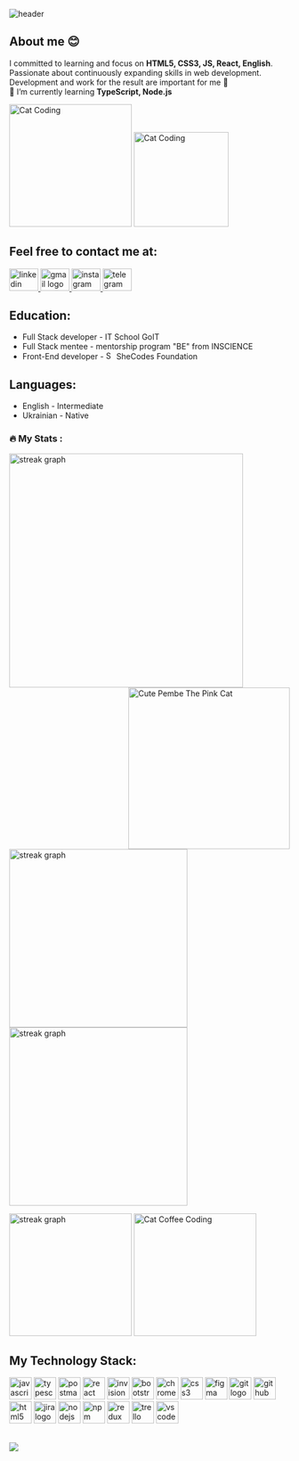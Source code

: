 ![header](https://capsule-render.vercel.app/api?type=waving&height=230&text=✌️Hi%20there,%20I'm%20Nataliia!&section=header&color=0:EEFF00,100:fe4a40&reversal=false&textBg=false&fontColor=black&fontAlign=48&fontAlignY=51&descAlign=52&descAlignY=80&fontSize=60)
## About me 😊
I committed to learning and focus on **HTML5, CSS3, JS, React, English**. Passionate about continuously expanding skills in web development. Development and work for the result are important for me 💫 <br/>
🌱 I’m currently learning **TypeScript, Node.js**

<img src="https://media.giphy.com/media/k0ijJhqrUP4T2EvmJ1/giphy.gif" width="220" alt="Cat Coding" /> <img src="https://media.giphy.com/media/du3J3cXyzhj75IOgvA/giphy.gif" width="170" alt="Cat Coding" />

## Feel free to contact me at:
<div align="left">
  <a href="www.linkedin.com/in/nataliia-sheludko" target="_blank">
    <img src="https://raw.githubusercontent.com/maurodesouza/profile-readme-generator/master/src/assets/icons/social/linkedin/default.svg" width="52" height="40" alt="linkedin logo"  />
  </a>
  <a href="sheludko.nataliia@gmail.com" target="_blank">
    <img src="https://raw.githubusercontent.com/maurodesouza/profile-readme-generator/master/src/assets/icons/social/gmail/default.svg" width="52" height="40" alt="gmail logo"  />
  </a>
  <a href="https://www.instagram.com/natashapismennaia/" target="_blank">
    <img src="https://raw.githubusercontent.com/maurodesouza/profile-readme-generator/master/src/assets/icons/social/instagram/default.svg" width="52" height="40" alt="instagram logo"  />
  </a>
  <a href="https://t.me/natasha_sheludko" target="_blank">
    <img src="https://raw.githubusercontent.com/maurodesouza/profile-readme-generator/master/src/assets/icons/social/telegram/default.svg" width="52" height="40" alt="telegram logo"  />
  </a> 
</div>

## Education:

- Full Stack developer - IT School GoIT
- Full Stack mentee - mentorship program "BE" from INSCIENCE
- Front-End developer - <img src="https://media.giphy.com/media/9nB2R4VkKRe5qznOhF/giphy.gif" width="15" height="15" alt="SheCodes" /> SheCodes Foundation 

## Languages:

- English - Intermediate
- Ukrainian - Native

<h3 align="left">🔥   My Stats :</h3>

<img src="https://github-readme-stats.vercel.app/api?username=NatalySheludko&show_icons=true&theme=ambient_gradient&show=reviews,discussions_started,discussions_answered,prs_merged,prs_merged_percentage&rank_icon=github&custom_title=Stats" width="420" alt="streak graph" /> <img src="https://media.giphy.com/media/nFLW7PNGgN3lI68rdv/giphy.gif" width="290" align="right" alt="Cute Pembe The Pink Cat" />

<img src="https://github-readme-stats.vercel.app/api/top-langs/?username=NatalySheludko&layout=donut-vertical&custom_title=Languages" height="320" alt="streak graph" /> <img src="https://github-contributor-stats.vercel.app/api?username=NatalySheludko&limit=5&theme=ambient_gradient&combine_all_yearly_contributions=true&custom_title=🔝%20Top%20Contributed%20Repo" height="320" alt="streak graph" />

<img src="https://streak-stats.demolab.com?user=NatalySheludko&locale=en&mode=daily&theme=dark&hide_border=false&border_radius=5&order=3" height="220" alt="streak graph" /> <img src="https://media.giphy.com/media/CrFLL3CnRpw5ddlBMm/giphy.gif" width="220" alt="Cat Coffee Coding" /> 

## My Technology Stack:

<div align="left">
  <img src="https://cdn.jsdelivr.net/gh/devicons/devicon/icons/javascript/javascript-original.svg" height="40" alt="javascript logo"  /> 
  <img src="https://cdn.jsdelivr.net/gh/devicons/devicon/icons/typescript/typescript-original.svg" height="40" alt="typescript logo"  />
  <img src="https://www.vectorlogo.zone/logos/getpostman/getpostman-icon.svg" alt="postman" width="40" height="40"/> 
  <img src="https://cdn.jsdelivr.net/gh/devicons/devicon/icons/react/react-original.svg" height="40" alt="react logo"  />
  <img src="https://www.vectorlogo.zone/logos/invisionapp/invisionapp-icon.svg" alt="invision" width="40" height="40"/> 
  <img src="https://cdn.jsdelivr.net/gh/devicons/devicon/icons/bootstrap/bootstrap-original.svg" height="40" alt="bootstrap logo"  />
  <img src="https://cdn.jsdelivr.net/gh/devicons/devicon/icons/chrome/chrome-original.svg" height="40" alt="chrome logo"  />
  <img src="https://cdn.jsdelivr.net/gh/devicons/devicon/icons/css3/css3-original.svg" height="40" alt="css3 logo"  />
  <img src="https://cdn.jsdelivr.net/gh/devicons/devicon/icons/figma/figma-original.svg" height="40" alt="figma logo"  />
  <img src="https://cdn.jsdelivr.net/gh/devicons/devicon/icons/git/git-original.svg" height="40" alt="git logo"  />
  <img src="https://cdn.jsdelivr.net/gh/devicons/devicon/icons/github/github-original.svg" height="40" alt="github logo"  />
  <img src="https://cdn.jsdelivr.net/gh/devicons/devicon/icons/html5/html5-original.svg" height="40" alt="html5 logo"  />
  <img src="https://cdn.jsdelivr.net/gh/devicons/devicon/icons/jira/jira-original.svg" height="40" alt="jira logo"  />
  <img src="https://cdn.jsdelivr.net/gh/devicons/devicon/icons/nodejs/nodejs-original.svg" height="40" alt="nodejs logo"  />
  <img src="https://cdn.jsdelivr.net/gh/devicons/devicon/icons/npm/npm-original-wordmark.svg" height="40" alt="npm logo"  />
  <img src="https://cdn.jsdelivr.net/gh/devicons/devicon/icons/redux/redux-original.svg" height="40" alt="redux logo"  /> 
  <img src="https://cdn.jsdelivr.net/gh/devicons/devicon/icons/trello/trello-plain.svg" height="40" alt="trello logo"  />
  <img src="https://cdn.jsdelivr.net/gh/devicons/devicon/icons/vscode/vscode-original.svg" height="40" alt="vscode logo"  /> 
</div> 

<br/>

[![](https://visitcount.itsvg.in/api?id=NatalySheludko&icon=2&color=11)](https://visitcount.itsvg.in)









